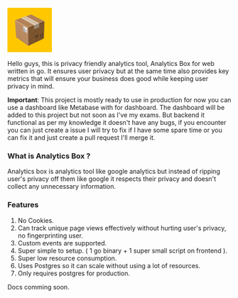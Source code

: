 <img src="./assets/logo.png" width="100"></img>

Hello guys, this is privacy friendly analytics tool, Analytics Box for web written in go. It ensures user privacy but at the same time also provides key metrics that will ensure your business does good while keeping user privacy in mind.

**Important**: This project is mostly ready to use in production for now you can use a dashboard like Metabase with for dashboard. The dashboard will be added to this project but not soon as I've my exams. But backend it functional as per my knowledge it doesn't have any bugs, if you encounter you can just create a issue I will try to fix if I have some spare time or you can fix it and just create a pull request I'll merge it.

### What is Analytics Box ?

Analytics box is analytics tool like google analytics but instead of ripping user's privacy off them like google it respects their privacy and doesn't collect any unnecessary information.

### Features
1. No Cookies.
2. Can track unique page views effectively without hurting user's privacy, no fingerprinting user.
3. Custom events are supported.
4. Super simple to setup. ( 1 go binary + 1 super small script on frontend ).
5. Super low resource consumption.
6. Uses Postgres so it can scale without using a lot of resources.
7. Only requires postgres for production.

Docs comming soon.
